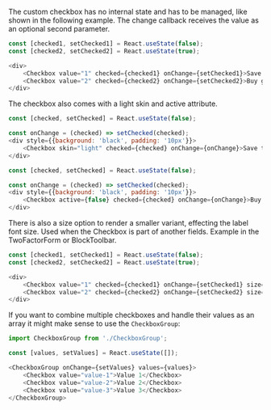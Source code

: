The custom checkbox has no internal state and has to be managed, like shown in the following example.
The change callback receives the value as an optional second parameter.

```javascript
const [checked1, setChecked1] = React.useState(false);
const [checked2, setChecked2] = React.useState(true);

<div>
    <Checkbox value="1" checked={checked1} onChange={setChecked1}>Save the world</Checkbox>
    <Checkbox value="2" checked={checked2} onChange={setChecked2}>Buy groceries</Checkbox>
</div>
```

The checkbox also comes with a light skin and active attribute.

```javascript
const [checked, setChecked] = React.useState(false);

const onChange = (checked) => setChecked(checked);
<div style={{background: 'black', padding: '10px'}}>
    <Checkbox skin="light" checked={checked} onChange={onChange}>Save the world</Checkbox>
</div>
```

```javascript
const [checked, setChecked] = React.useState(false);

const onChange = (checked) => setChecked(checked);
<div style={{background: 'black', padding: '10px'}}>
    <Checkbox active={false} checked={checked} onChange={onChange}>Buy groceries</Checkbox>
</div>
```

There is also a size option to render a smaller variant, effecting the label font size.
Used when the Checkbox is part of another fields. Example in the TwoFactorForm or BlockToolbar.

```javascript
const [checked1, setChecked1] = React.useState(false);
const [checked2, setChecked2] = React.useState(true);

<div>
    <Checkbox value="1" checked={checked1} onChange={setChecked1} size="small">Save the world</Checkbox>
    <Checkbox value="2" checked={checked2} onChange={setChecked2} size="small">Buy groceries</Checkbox>
</div>
```

If you want to combine multiple checkboxes and handle their values as an array it might make sense to use the
`CheckboxGroup`:

```javascript
import CheckboxGroup from './CheckboxGroup';

const [values, setValues] = React.useState([]);

<CheckboxGroup onChange={setValues} values={values}>
    <Checkbox value="value-1">Value 1</Checkbox>
    <Checkbox value="value-2">Value 2</Checkbox>
    <Checkbox value="value-3">Value 3</Checkbox>
</CheckboxGroup>
```

